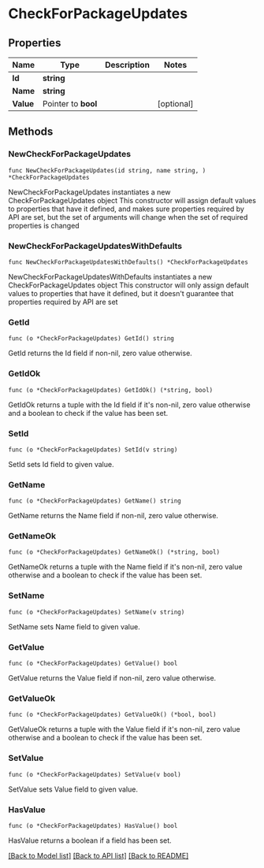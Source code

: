 # CheckForPackageUpdates

## Properties

Name | Type | Description | Notes
------------ | ------------- | ------------- | -------------
**Id** | **string** |  | 
**Name** | **string** |  | 
**Value** | Pointer to **bool** |  | [optional] 

## Methods

### NewCheckForPackageUpdates

`func NewCheckForPackageUpdates(id string, name string, ) *CheckForPackageUpdates`

NewCheckForPackageUpdates instantiates a new CheckForPackageUpdates object
This constructor will assign default values to properties that have it defined,
and makes sure properties required by API are set, but the set of arguments
will change when the set of required properties is changed

### NewCheckForPackageUpdatesWithDefaults

`func NewCheckForPackageUpdatesWithDefaults() *CheckForPackageUpdates`

NewCheckForPackageUpdatesWithDefaults instantiates a new CheckForPackageUpdates object
This constructor will only assign default values to properties that have it defined,
but it doesn't guarantee that properties required by API are set

### GetId

`func (o *CheckForPackageUpdates) GetId() string`

GetId returns the Id field if non-nil, zero value otherwise.

### GetIdOk

`func (o *CheckForPackageUpdates) GetIdOk() (*string, bool)`

GetIdOk returns a tuple with the Id field if it's non-nil, zero value otherwise
and a boolean to check if the value has been set.

### SetId

`func (o *CheckForPackageUpdates) SetId(v string)`

SetId sets Id field to given value.


### GetName

`func (o *CheckForPackageUpdates) GetName() string`

GetName returns the Name field if non-nil, zero value otherwise.

### GetNameOk

`func (o *CheckForPackageUpdates) GetNameOk() (*string, bool)`

GetNameOk returns a tuple with the Name field if it's non-nil, zero value otherwise
and a boolean to check if the value has been set.

### SetName

`func (o *CheckForPackageUpdates) SetName(v string)`

SetName sets Name field to given value.


### GetValue

`func (o *CheckForPackageUpdates) GetValue() bool`

GetValue returns the Value field if non-nil, zero value otherwise.

### GetValueOk

`func (o *CheckForPackageUpdates) GetValueOk() (*bool, bool)`

GetValueOk returns a tuple with the Value field if it's non-nil, zero value otherwise
and a boolean to check if the value has been set.

### SetValue

`func (o *CheckForPackageUpdates) SetValue(v bool)`

SetValue sets Value field to given value.

### HasValue

`func (o *CheckForPackageUpdates) HasValue() bool`

HasValue returns a boolean if a field has been set.


[[Back to Model list]](../README.md#documentation-for-models) [[Back to API list]](../README.md#documentation-for-api-endpoints) [[Back to README]](../README.md)


